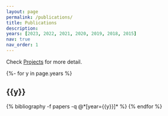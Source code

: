 ```yaml
---
layout: page
permalink: /publications/
title: Publications
description:
years: [2023, 2022, 2021, 2020, 2019, 2018, 2015]
nav: true
nav_order: 1
---
```

<!-- _pages/publications.md -->
Check [Projects](/projects/) for more detail.

<div class="publications">

{%- for y in page.years %}
  <h2 class="year">{{y}}</h2>
  {% bibliography -f papers -q @*[year={{y}}]* %}
{% endfor %}

</div>

